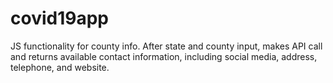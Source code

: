 # covid19app
JS functionality for county info. After state and county input, makes API call and returns available contact information, including social media, address, telephone, and website.
